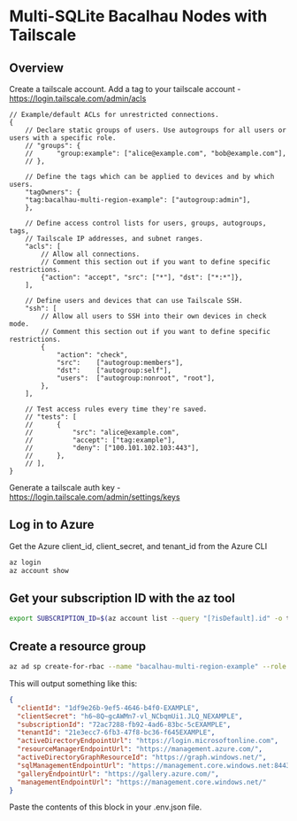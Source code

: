 # Multi-SQLite Bacalhau Nodes with Tailscale

## Overview


Create a tailscale account.
Add a tag to your tailscale account - https://login.tailscale.com/admin/acls

```jsonc
// Example/default ACLs for unrestricted connections.
{
	// Declare static groups of users. Use autogroups for all users or users with a specific role.
	// "groups": {
	//  	"group:example": ["alice@example.com", "bob@example.com"],
	// },

	// Define the tags which can be applied to devices and by which users.
	"tagOwners": {
    "tag:bacalhau-multi-region-example": ["autogroup:admin"],
	},

	// Define access control lists for users, groups, autogroups, tags,
	// Tailscale IP addresses, and subnet ranges.
	"acls": [
		// Allow all connections.
		// Comment this section out if you want to define specific restrictions.
		{"action": "accept", "src": ["*"], "dst": ["*:*"]},
	],

	// Define users and devices that can use Tailscale SSH.
	"ssh": [
		// Allow all users to SSH into their own devices in check mode.
		// Comment this section out if you want to define specific restrictions.
		{
			"action": "check",
			"src":    ["autogroup:members"],
			"dst":    ["autogroup:self"],
			"users":  ["autogroup:nonroot", "root"],
		},
	],

	// Test access rules every time they're saved.
	// "tests": [
	//  	{
	//  		"src": "alice@example.com",
	//  		"accept": ["tag:example"],
	//  		"deny": ["100.101.102.103:443"],
	//  	},
	// ],
}
```
Generate a tailscale auth key - https://login.tailscale.com/admin/settings/keys

## Log in to Azure
Get the Azure client_id, client_secret, and tenant_id from the Azure CLI
```bash
az login
az account show
```
## Get your subscription ID with the az tool 
```bash
export SUBSCRIPTION_ID=$(az account list --query "[?isDefault].id" -o tsv)
```
## Create a resource group
```bash
az ad sp create-for-rbac --name "bacalhau-multi-region-example" --role contributor --scopes /subscriptions/$SUBSCRIPTION_ID --sdk-auth
```

This will output something like this:
```json
{
  "clientId": "1df9e26b-9ef5-4646-b4f0-EXAMPLE",
  "clientSecret": "h6~8Q~gcAWMn7-vl_NCbqmUi1.JLQ_NEXAMPLE",
  "subscriptionId": "72ac7288-fb92-4ad6-83bc-5cEXAMPLE",
  "tenantId": "21e3ecc7-6fb3-47f8-bc36-f645EXAMPLE",
  "activeDirectoryEndpointUrl": "https://login.microsoftonline.com",
  "resourceManagerEndpointUrl": "https://management.azure.com/",
  "activeDirectoryGraphResourceId": "https://graph.windows.net/",
  "sqlManagementEndpointUrl": "https://management.core.windows.net:8443/",
  "galleryEndpointUrl": "https://gallery.azure.com/",
  "managementEndpointUrl": "https://management.core.windows.net/"
}
```

Paste the contents of this block in your .env.json file.